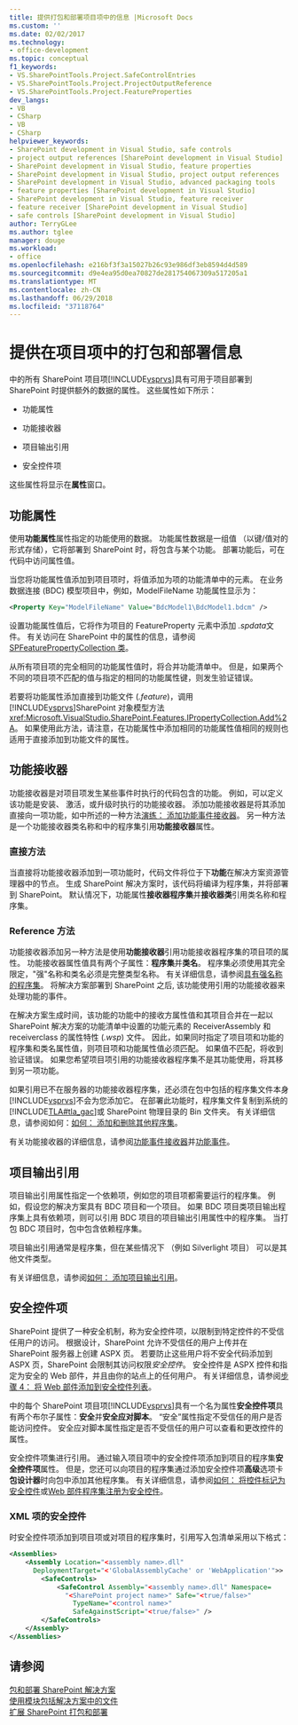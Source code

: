 ```yaml
---
title: 提供打包和部署项目项中的信息 |Microsoft Docs
ms.custom: ''
ms.date: 02/02/2017
ms.technology:
- office-development
ms.topic: conceptual
f1_keywords:
- VS.SharePointTools.Project.SafeControlEntries
- VS.SharePointTools.Project.ProjectOutputReference
- VS.SharePointTools.Project.FeatureProperties
dev_langs:
- VB
- CSharp
- VB
- CSharp
helpviewer_keywords:
- SharePoint development in Visual Studio, safe controls
- project output references [SharePoint development in Visual Studio]
- SharePoint development in Visual Studio, feature properties
- SharePoint development in Visual Studio, project output references
- SharePoint development in Visual Studio, advanced packaging tools
- feature properties [SharePoint development in Visual Studio]
- SharePoint development in Visual Studio, feature receiver
- feature receiver [SharePoint development in Visual Studio]
- safe controls [SharePoint development in Visual Studio]
author: TerryGLee
ms.author: tglee
manager: douge
ms.workload:
- office
ms.openlocfilehash: e216bf3f3a15027b26c93e986df3eb8594d4d589
ms.sourcegitcommit: d9e4ea95d0ea70827de281754067309a517205a1
ms.translationtype: MT
ms.contentlocale: zh-CN
ms.lasthandoff: 06/29/2018
ms.locfileid: "37118764"
---
```

# <a name="provide-packaging-and-deployment-information-in-project-items"></a>提供在项目项中的打包和部署信息
  中的所有 SharePoint 项目项[!INCLUDE[vsprvs](../sharepoint/includes/vsprvs-md.md)]具有可用于项目部署到 SharePoint 时提供额外的数据的属性。 这些属性如下所示：  
  
-   功能属性  
  
-   功能接收器  
  
-   项目输出引用  
  
-   安全控件项  
  
 这些属性将显示在**属性**窗口。  
  
## <a name="feature-properties"></a>功能属性
 使用**功能属性**属性指定的功能使用的数据。 功能属性数据是一组值 （以键/值对的形式存储），它将部署到 SharePoint 时，将包含与某个功能。 部署功能后，可在代码中访问属性值。  
  
 当您将功能属性值添加到项目项时，将值添加为项的功能清单中的元素。 在业务数据连接 (BDC) 模型项目中，例如，ModelFileName 功能属性显示为：  
  
```xml  
<Property Key="ModelFileName" Value="BdcModel1\BdcModel1.bdcm" />   
```  
  
 设置功能属性值后，它将作为项目的 FeatureProperty 元素中添加 *.spdata*文件。 有关访问在 SharePoint 中的属性的信息，请参阅[SPFeaturePropertyCollection 类](http://go.microsoft.com/fwlink/?LinkId=177391)。  
  
 从所有项目项的完全相同的功能属性值时，将合并功能清单中。 但是，如果两个不同的项目项不匹配的值与指定的相同的功能属性键，则发生验证错误。  
  
 若要将功能属性添加直接到功能文件 (*.feature*)，调用[!INCLUDE[vsprvs](../sharepoint/includes/vsprvs-md.md)]SharePoint 对象模型方法<xref:Microsoft.VisualStudio.SharePoint.Features.IPropertyCollection.Add%2A>。 如果使用此方法，请注意，在功能属性中添加相同的功能属性值相同的规则也适用于直接添加到功能文件的属性。  
  
## <a name="feature-receiver"></a>功能接收器
 功能接收器是对项目项发生某些事件时执行的代码包含的功能。 例如，可以定义该功能是安装、 激活，或升级时执行的功能接收器。 添加功能接收器是将其添加直接向一项功能，如中所述的一种方法[演练： 添加功能事件接收器](../sharepoint/walkthrough-add-feature-event-receivers.md)。 另一种方法是一个功能接收器类名称和中的程序集引用**功能接收器**属性。  
  
### <a name="direct-method"></a>直接方法
 当直接将功能接收器添加到一项功能时，代码文件将位于下**功能**在解决方案资源管理器中的节点。 生成 SharePoint 解决方案时，该代码将编译为程序集，并将部署到 SharePoint。 默认情况下，功能属性**接收器程序集**并**接收器类**引用类名称和程序集。  
  
### <a name="reference-method"></a>Reference 方法
 功能接收器添加另一种方法是使用**功能接收器**引用功能接收器程序集的项目项的属性。 功能接收器属性值具有两个子属性：**程序集**并**类名**。 程序集必须使用其完全限定，"强"名称和类名必须是完整类型名称。 有关详细信息，请参阅[具有强名称的程序集](http://go.microsoft.com/fwlink/?LinkID=169573)。 将解决方案部署到 SharePoint 之后, 该功能使用引用的功能接收器来处理功能的事件。  
  
 在解决方案生成时间，该功能的功能中的接收方属性值和其项目合并在一起以 SharePoint 解决方案的功能清单中设置的功能元素的 ReceiverAssembly 和 receiverclass 的属性特性 (*.wsp*) 文件。 因此，如果同时指定了项目项和功能的程序集和类名属性值，则项目项和功能属性值必须匹配。 如果值不匹配，将收到验证错误。 如果您希望项目项引用的功能接收器程序集不是其功能使用，将其移到另一项功能。  
  
 如果引用已不在服务器的功能接收器程序集，还必须在包中包括的程序集文件本身[!INCLUDE[vsprvs](../sharepoint/includes/vsprvs-md.md)]不会为您添加它。 在部署此功能时，程序集文件复制到系统的[!INCLUDE[TLA#tla_gac](../sharepoint/includes/tlasharptla-gac-md.md)]或 SharePoint 物理目录的 Bin 文件夹。 有关详细信息，请参阅如何：[如何： 添加和删除其他程序集](../sharepoint/how-to-add-and-remove-additional-assemblies.md)。  
  
 有关功能接收器的详细信息，请参阅[功能事件接收器](http://go.microsoft.com/fwlink/?LinkID=169574)并[功能事件](http://go.microsoft.com/fwlink/?LinkID=169575)。  
  
## <a name="project-output-references"></a>项目输出引用
 项目输出引用属性指定一个依赖项，例如您的项目项都需要运行的程序集。 例如，假设您的解决方案具有 BDC 项目和一个项目。 如果 BDC 项目类项目输出程序集上具有依赖项，则可以引用 BDC 项目的项目输出引用属性中的程序集。 当打包 BDC 项目时，包中包含依赖程序集。  
  
 项目输出引用通常是程序集，但在某些情况下 （例如 Silverlight 项目） 可以是其他文件类型。  
  
 有关详细信息，请参阅[如何： 添加项目输出引用](../sharepoint/how-to-add-a-project-output-reference.md)。  
  
## <a name="safe-control-entries"></a>安全控件项
 SharePoint 提供了一种安全机制，称为安全控件项，以限制到特定控件的不受信任用户的访问。 根据设计，SharePoint 允许不受信任的用户上传并在 SharePoint 服务器上创建 ASPX 页。 若要防止这些用户将不安全代码添加到 ASPX 页，SharePoint 会限制其访问权限*安全控件*。 安全控件是 ASPX 控件和指定为安全的 Web 部件，并且由你的站点上的任何用户。 有关详细信息，请参阅[步骤 4： 将 Web 部件添加到安全控件列表](http://go.microsoft.com/fwlink/?LinkID=171014)。  
  
 中的每个 SharePoint 项目项[!INCLUDE[vsprvs](../sharepoint/includes/vsprvs-md.md)]具有一个名为属性**安全控件项**具有两个布尔子属性：**安全**并**安全应对脚本**。 “安全”属性指定不受信任的用户是否能访问控件。 安全应对脚本属性指定是否不受信任的用户可以查看和更改控件的属性。  
  
 安全控件项集进行引用。 通过输入项目项中的安全控件项添加到项目的程序集**安全控件项**属性。 但是，您还可以向项目的程序集通过添加安全控件项**高级**选项卡**包设计器**时向包中添加其他程序集。 有关详细信息，请参阅[如何： 将控件标记为安全控件](../sharepoint/how-to-mark-controls-as-safe-controls.md)或[Web 部件程序集注册为安全控件](http://go.microsoft.com/fwlink/?LinkID=171013)。  
  
### <a name="xml-entries-for-safe-controls"></a>XML 项的安全控件
 时安全控件项添加到项目项或对项目的程序集时，引用写入包清单采用以下格式：  
  
```xml  
<Assemblies>  
    <Assembly Location="<assembly name>.dll"     
      DeploymentTarget="<'GlobalAssemblyCache' or 'WebApplication'">>  
        <SafeControls>  
            <SafeControl Assembly="<assembly name>.dll" Namespace=  
              "<SharePoint project name>" Safe="<true/false>"     
                TypeName="<control name>"   
                SafeAgainstScript="<true/false>" />  
        </SafeControls>  
    </Assembly>  
</Assemblies>  
```  
  
## <a name="see-also"></a>请参阅
 [包和部署 SharePoint 解决方案](../sharepoint/packaging-and-deploying-sharepoint-solutions.md)   
 [使用模块包括解决方案中的文件](../sharepoint/using-modules-to-include-files-in-the-solution.md)   
 [扩展 SharePoint 打包和部署](../sharepoint/extending-sharepoint-packaging-and-deployment.md)  
